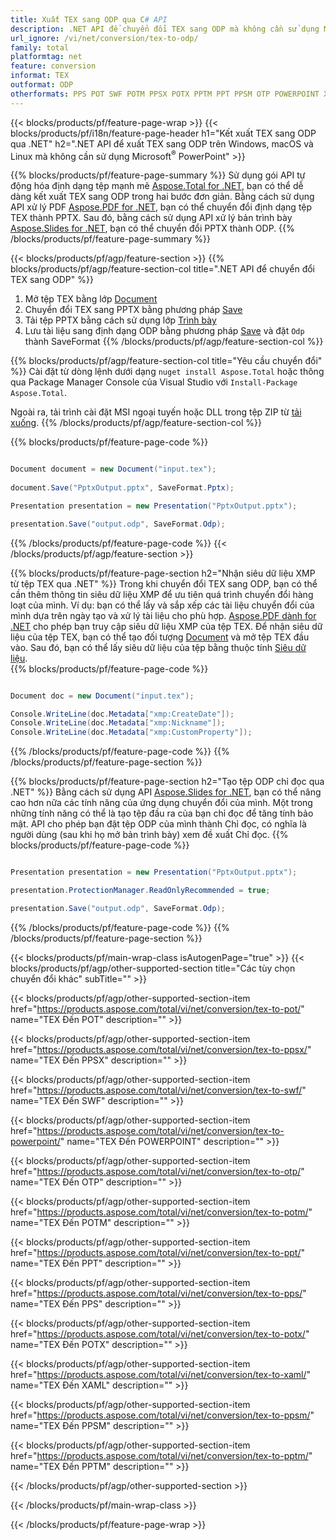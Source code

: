 ```yaml
---
title: Xuất TEX sang ODP qua C# API
description: .NET API để chuyển đổi TEX sang ODP mà không cần sử dụng Microsoft Word
url_ignore: /vi/net/conversion/tex-to-odp/
family: total
platformtag: net
feature: conversion
informat: TEX
outformat: ODP
otherformats: PPS POT SWF POTM PPSX POTX PPTM PPT PPSM OTP POWERPOINT XAML
---
```

{{< blocks/products/pf/feature-page-wrap >}}
{{< blocks/products/pf/i18n/feature-page-header h1="Kết xuất TEX sang ODP qua .NET" h2=".NET API để xuất TEX sang ODP trên Windows, macOS và Linux mà không cần sử dụng Microsoft<sup>&reg;</sup> PowerPoint" >}}

{{% blocks/products/pf/feature-page-summary %}}
Sử dụng gói API tự động hóa định dạng tệp mạnh mẽ [Aspose.Total for .NET](https://products.aspose.com/total/net/), bạn có thể dễ dàng kết xuất TEX sang ODP trong hai bước đơn giản. Bằng cách sử dụng API xử lý PDF [Aspose.PDF for .NET](https://products.aspose.com/pdf/net/), bạn có thể chuyển đổi định dạng tệp TEX thành PPTX. Sau đó, bằng cách sử dụng API xử lý bản trình bày [Aspose.Slides for .NET](https://products.aspose.com/slides/net/), bạn có thể chuyển đổi PPTX thành ODP.
{{% /blocks/products/pf/feature-page-summary  %}}

{{< blocks/products/pf/agp/feature-section >}}
{{% blocks/products/pf/agp/feature-section-col title=".NET API để chuyển đổi TEX sang ODP" %}}
1. Mở tệp TEX bằng lớp [Document](https://reference.aspose.com/pdf/net/aspose.pdf/document)
2. Chuyển đổi TEX sang PPTX bằng phương pháp [Save](https://reference.aspose.com/pdf/net/aspose.pdf.document/save/methods/5)
3. Tải tệp PPTX bằng cách sử dụng lớp [Trình bày](https://reference.aspose.com/slides/net/aspose.slides/presentation)
4. Lưu tài liệu sang định dạng ODP bằng phương pháp [Save](https://reference.aspose.com/slides/net/aspose.slides.presentation/save/methods/5) và đặt `Odp` thành SaveFormat
{{% /blocks/products/pf/agp/feature-section-col %}}

{{% blocks/products/pf/agp/feature-section-col title="Yêu cầu chuyển đổi" %}}
Cài đặt từ dòng lệnh dưới dạng ```nuget install Aspose.Total``` hoặc thông qua Package Manager Console của Visual Studio với ```Install-Package Aspose.Total```.

Ngoài ra, tải trình cài đặt MSI ngoại tuyến hoặc DLL trong tệp ZIP từ [tải xuống](https://releases.aspose.com/total/net).
{{% /blocks/products/pf/agp/feature-section-col %}}

{{% blocks/products/pf/feature-page-code %}}

```cs

Document document = new Document("input.tex");
 
document.Save("PptxOutput.pptx", SaveFormat.Pptx); 

Presentation presentation = new Presentation("PptxOutput.pptx");

presentation.Save("output.odp", SaveFormat.Odp);   
```

{{% /blocks/products/pf/feature-page-code %}}
{{< /blocks/products/pf/agp/feature-section >}}

{{% blocks/products/pf/feature-page-section  h2="Nhận siêu dữ liệu XMP từ tệp TEX qua .NET" %}}
Trong khi chuyển đổi TEX sang ODP, bạn có thể cần thêm thông tin siêu dữ liệu XMP để ưu tiên quá trình chuyển đổi hàng loạt của mình. Ví dụ: bạn có thể lấy và sắp xếp các tài liệu chuyển đổi của mình dựa trên ngày tạo và xử lý tài liệu cho phù hợp. [Aspose.PDF dành for .NET](https://products.aspose.com/pdf/net/) cho phép bạn truy cập siêu dữ liệu XMP của tệp TEX. Để nhận siêu dữ liệu của tệp TEX, bạn có thể tạo đối tượng [Document](https://reference.aspose.com/pdf/net/aspose.pdf/document) và mở tệp TEX đầu vào. Sau đó, bạn có thể lấy siêu dữ liệu của tệp bằng thuộc tính [Siêu dữ liệu](https://reference.aspose.com/pdf/net/aspose.pdf/document/properties/metadata).  
{{% blocks/products/pf/feature-page-code %}}

```cs

Document doc = new Document("input.tex");

Console.WriteLine(doc.Metadata["xmp:CreateDate"]);
Console.WriteLine(doc.Metadata["xmp:Nickname"]);
Console.WriteLine(doc.Metadata["xmp:CustomProperty"]);
```

{{% /blocks/products/pf/feature-page-code  %}}
{{% /blocks/products/pf/feature-page-section %}}

{{% blocks/products/pf/feature-page-section  h2="Tạo tệp ODP chỉ đọc qua .NET" %}}
Bằng cách sử dụng API [Aspose.Slides for .NET](https://products.aspose.com/slides/net/), bạn có thể nâng cao hơn nữa các tính năng của ứng dụng chuyển đổi của mình. Một trong những tính năng có thể là tạo tệp đầu ra của bạn chỉ đọc để tăng tính bảo mật. API cho phép bạn đặt tệp ODP của mình thành Chỉ đọc, có nghĩa là người dùng (sau khi họ mở bản trình bày) xem đề xuất Chỉ đọc. 
{{% blocks/products/pf/feature-page-code %}}

```cs

Presentation presentation = new Presentation("PptxOutput.pptx");

presentation.ProtectionManager.ReadOnlyRecommended = true;

presentation.Save("output.odp", SaveFormat.Odp);     
```

{{% /blocks/products/pf/feature-page-code  %}}
{{% /blocks/products/pf/feature-page-section %}}

{{< blocks/products/pf/main-wrap-class isAutogenPage="true" >}}
{{< blocks/products/pf/agp/other-supported-section title="Các tùy chọn chuyển đổi khác" subTitle="" >}}

{{< blocks/products/pf/agp/other-supported-section-item href="https://products.aspose.com/total/vi/net/conversion/tex-to-pot/" name="TEX Đến POT" description="" >}}

{{< blocks/products/pf/agp/other-supported-section-item href="https://products.aspose.com/total/vi/net/conversion/tex-to-ppsx/" name="TEX Đến PPSX" description="" >}}

{{< blocks/products/pf/agp/other-supported-section-item href="https://products.aspose.com/total/vi/net/conversion/tex-to-swf/" name="TEX Đến SWF" description="" >}}

{{< blocks/products/pf/agp/other-supported-section-item href="https://products.aspose.com/total/vi/net/conversion/tex-to-powerpoint/" name="TEX Đến POWERPOINT" description="" >}}

{{< blocks/products/pf/agp/other-supported-section-item href="https://products.aspose.com/total/vi/net/conversion/tex-to-otp/" name="TEX Đến OTP" description="" >}}

{{< blocks/products/pf/agp/other-supported-section-item href="https://products.aspose.com/total/vi/net/conversion/tex-to-potm/" name="TEX Đến POTM" description="" >}}

{{< blocks/products/pf/agp/other-supported-section-item href="https://products.aspose.com/total/vi/net/conversion/tex-to-ppt/" name="TEX Đến PPT" description="" >}}

{{< blocks/products/pf/agp/other-supported-section-item href="https://products.aspose.com/total/vi/net/conversion/tex-to-pps/" name="TEX Đến PPS" description="" >}}

{{< blocks/products/pf/agp/other-supported-section-item href="https://products.aspose.com/total/vi/net/conversion/tex-to-potx/" name="TEX Đến POTX" description="" >}}

{{< blocks/products/pf/agp/other-supported-section-item href="https://products.aspose.com/total/vi/net/conversion/tex-to-xaml/" name="TEX Đến XAML" description="" >}}

{{< blocks/products/pf/agp/other-supported-section-item href="https://products.aspose.com/total/vi/net/conversion/tex-to-ppsm/" name="TEX Đến PPSM" description="" >}}

{{< blocks/products/pf/agp/other-supported-section-item href="https://products.aspose.com/total/vi/net/conversion/tex-to-pptm/" name="TEX Đến PPTM" description="" >}}



{{< /blocks/products/pf/agp/other-supported-section >}}

{{< /blocks/products/pf/main-wrap-class >}}

{{< /blocks/products/pf/feature-page-wrap >}}